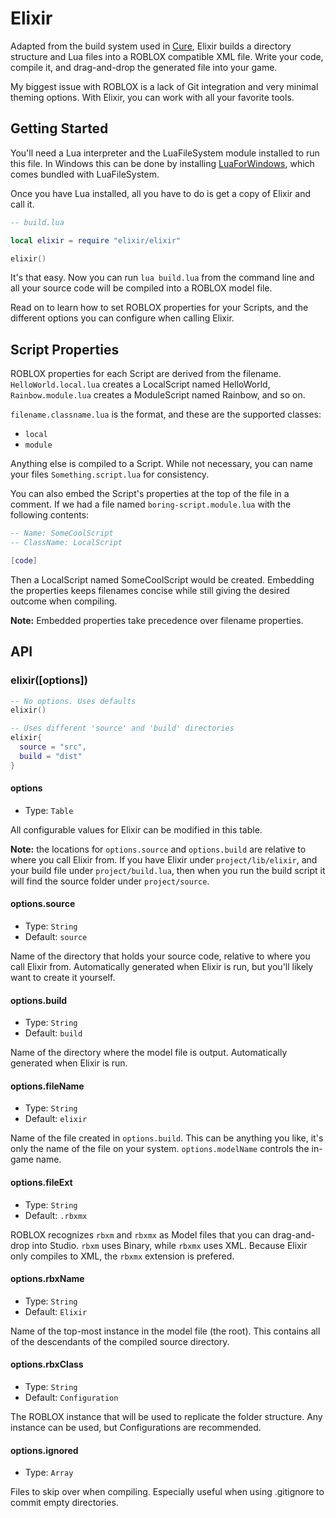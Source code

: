 # Elixir

Adapted from the build system used in [Cure](https://github.com/Anaminus/roblox-cure), Elixir builds a directory structure and Lua files into a ROBLOX compatible XML file. Write your code, compile it, and drag-and-drop the generated file into your game.

My biggest issue with ROBLOX is a lack of Git integration and very minimal theming options. With Elixir, you can work with all your favorite tools.

## Getting Started

You'll need a Lua interpreter and the LuaFileSystem module installed to run this file. In Windows this can be done by installing [LuaForWindows]( https://code.google.com/p/luaforwindows/), which comes bundled with LuaFileSystem.

Once you have Lua installed, all you have to do is get a copy of Elixir and call it.

```lua
-- build.lua

local elixir = require "elixir/elixir"

elixir()
```

It's that easy. Now you can run `lua build.lua` from the command line and all your source code will be compiled into a ROBLOX model file.

Read on to learn how to set ROBLOX properties for your Scripts, and the different options you can configure when calling Elixir.

## Script Properties

ROBLOX properties for each Script are derived from the filename. `HelloWorld.local.lua` creates a LocalScript named HelloWorld, `Rainbow.module.lua` creates a ModuleScript named Rainbow, and so on.

`filename.classname.lua` is the format, and these are the supported classes:

- `local`
- `module`

Anything else is compiled to a Script. While not necessary, you can name your files `Something.script.lua` for consistency.

You can also embed the Script's properties at the top of the file in a comment. If we had a file named `boring-script.module.lua` with the following contents:

```lua
-- Name: SomeCoolScript
-- ClassName: LocalScript

[code]
```

Then a LocalScript named SomeCoolScript would be created. Embedding the properties keeps filenames concise while still giving the desired outcome when compiling.

**Note:** Embedded properties take precedence over filename properties.

## API

### elixir([options])

```lua
-- No options. Uses defaults
elixir()

-- Uses different 'source' and 'build' directories
elixir{
  source = "src",
  build = "dist"
}
```

#### options

- Type: `Table`

All configurable values for Elixir can be modified in this table.

**Note:** the locations for `options.source` and `options.build` are relative to where you call Elixir from. If you have Elixir under `project/lib/elixir`, and your build file under `project/build.lua`, then when you run the build script it will find the source folder under `project/source`.

#### options.source

- Type: `String`
- Default: `source`

Name of the directory that holds your source code, relative to where you call Elixir from. Automatically generated when Elixir is run, but you'll likely want to create it yourself.

#### options.build

- Type: `String`
- Default: `build`

Name of the directory where the model file is output. Automatically generated when Elixir is run.

#### options.fileName

- Type: `String`
- Default: `elixir`

Name of the file created in `options.build`. This can be anything you like, it's only the name of the file on your system. `options.modelName` controls the in-game name.

#### options.fileExt

- Type: `String`
- Default: `.rbxmx`

ROBLOX recognizes `rbxm` and `rbxmx` as Model files that you can drag-and-drop into Studio. `rbxm` uses Binary, while `rbxmx` uses XML. Because Elixir only compiles to XML, the `rbxmx` extension is prefered.

#### options.rbxName

- Type: `String`
- Default: `Elixir`

Name of the top-most instance in the model file (the root). This contains all of the descendants of the compiled source directory.

#### options.rbxClass

- Type: `String`
- Default: `Configuration`

The ROBLOX instance that will be used to replicate the folder structure. Any instance can be used, but Configurations are recommended.

#### options.ignored

- Type: `Array`

Files to skip over when compiling. Especially useful when using .gitignore to commit empty directories.
